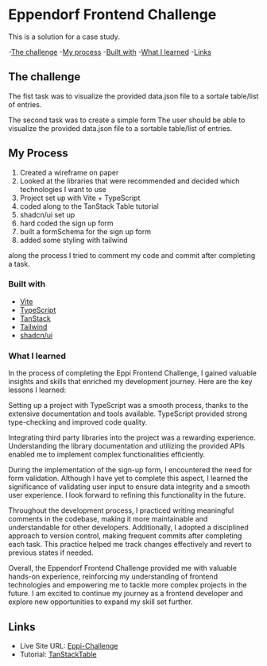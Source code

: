 # Eppendorf Frontend Challenge

This is a solution for a case study.

-[The challenge](#the-challenge)
-[My process](#my-process)
   -[Built with](#built-with)
   -[What I learned](#what-i-learned)
-[Links](#links)

## The challenge

The fist task was to visualize the provided data.json file to a sortale table/list of entries.

The second task was to create a simple form
The user should be able to visualize the provided data.json file to a sortable table/list of entries.


## My Process
1. Created a wireframe on paper
2. Looked at the libraries that were recommended and decided which technologies I want to use
3. Project set up with Vite + TypeScript
4. coded along to the TanStack Table tutorial
5. shadcn/ui set up
6. hard coded the sign up form
7. built a formSchema for the sign up form
8. added some styling with tailwind 

along the process I tried to comment my code and commit after completing a task.

### Built with
- [Vite](https://vitejs.dev/)
- [TypeScript](https://www.typescriptlang.org/)
- [TanStack](https://tanstack.com/)
- [Tailwind](https://tailwindcss.com/)
- [shadcn/ui](https://ui.shadcn.com/)

### What I learned

In the process of completing the Eppi Frontend Challenge, I gained valuable insights and skills that enriched my development journey. Here are the key lessons I learned:

Setting up a project with TypeScript was a smooth process, thanks to the extensive documentation and tools available. TypeScript provided strong type-checking and improved code quality. 

Integrating third party libraries into the project was a rewarding experience.
Understanding the library documentation and utilizing the provided APIs enabled me to implement complex functionalities efficiently.

During the implementation of the sign-up form, I encountered the need for form validation. Although I have yet to complete this aspect, I learned the significance of validating user input to ensure data integrity and a smooth user experience. I look forward to refining this functionality in the future.

Throughout the development process, I practiced writing meaningful comments in the codebase, making it more maintainable and understandable for other developers. Additionally, I adopted a disciplined approach to version control, making frequent commits after completing each task. This practice helped me track changes effectively and revert to previous states if needed.

Overall, the Eppendorf Frontend Challenge provided me with valuable hands-on experience, reinforcing my understanding of frontend technologies and empowering me to tackle more complex projects in the future. I am excited to continue my journey as a frontend developer and explore new opportunities to expand my skill set further.

## Links

- Live Site URL: [Eppi-Challenge](https://singular-narwhal-719d80.netlify.app/)
- Tutorial: [TanStackTable](https://www.youtube.com/watch?v=AuLg79Th3xE)
